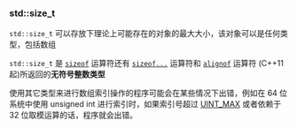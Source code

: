 ### std::size_t

`std::size_t` 可以存放下理论上可能存在的对象的最大大小，该对象可以是任何类型，包括数组

`std::size_t` 是 [`sizeof`](https://c-cpp.com/cpp/language/sizeof.html) 运算符还有 [`sizeof...`](https://c-cpp.com/cpp/language/sizeof....html) 运算符和 [`alignof`](https://c-cpp.com/cpp/language/alignof.html) 运算符 (C++11 起)所返回的**无符号整数类型**

使用其它类型来进行数组索引操作的程序可能会在某些情况下出错，例如在 64 位系统中使用 unsigned int 进行索引时，如果索引号超过 [UINT_MAX](https://c-cpp.com/cpp/types/climits.html) 或者依赖于 32 位取模运算的话，程序就会出错。

